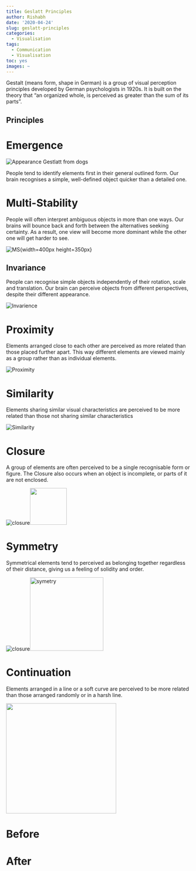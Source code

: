 ```yaml
---
title: Geslatt Principles
author: Rishabh
date: '2020-04-24'
slug: geslatt-principles
categories:
  - Visualisation
tags:
  - Communication
  - Visualisation
toc: yes
images: ~
---
```


Gestalt (means form, shape in German) is a group of visual perception principles developed by German psychologists in 1920s. It is built on the theory that “an organized whole, is perceived as greater than the sum of its parts”.

## Principles

# Emergence

![Appearance Gestlatt from dogs](/post/2020-04-24-geslatt-principles_files/emergence.jpg)

People tend to identify elements first in their general outlined form. Our brain recognises a simple, well-defined object quicker than a detailed one.

# Multi-Stability

People will often interpret ambiguous objects in more than one ways. Our brains will bounce back and forth between the alternatives seeking certainty. As a result, one view will become more dominant while the other one will get harder to see.


![MS](/post/2020-04-24-geslatt-principles_files/refiliction1.jpg){width=400px height=350px}

## Invariance
People can recognise simple objects independently of their rotation, scale and translation. Our brain can perceive objects from different perspectives, despite their different appearance.

![Invarience](/post/2020-04-24-geslatt-principles_files/invarience.jpg)

# Proximity
Elements arranged close to each other are perceived as more related than those placed further apart. This way different elements are viewed mainly as a group rather than as individual elements.

![Proximity](/post/2020-04-24-geslatt-principles_files/proximity.png)


# Similarity
Elements sharing similar visual characteristics are perceived to be more related than those not sharing similar characteristics

![Similarity](/post/2020-04-24-geslatt-principles_files/similarity.jpeg)

# Closure
A group of elements are often perceived to be a single recognisable form or figure. The Closure also occurs when an object is incomplete, or parts of it are not enclosed.

![closure](/post/2020-04-24-geslatt-principles_files/closure.png)<img src="/post/2020-04-24-geslatt-principles_files/closure.png" alt="" width="100px" height="100px"/>

# Symmetry
Symmetrical elements tend to perceived as belonging together regardless of their distance, giving us a feeling of solidity and order.

![closure](/post/2020-04-24-geslatt-principles_files/symetry.png)<img src="/post/2020-04-24-geslatt-principles_files/symetry.png" alt="symetry" width="200px" height="200px"/>

# Continuation
Elements arranged in a line or a soft curve are perceived to be more related than those arranged randomly or in a harsh line.

<img src="/post/2020-04-24-geslatt-principles_files/continuation.png" alt="" width="300px" height="300px"/>

# Before



# After




